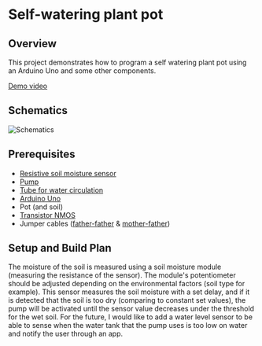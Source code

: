 # Self-watering plant pot
## Overview

This project demonstrates how to program a self watering plant pot using an Arduino Uno and some other components.

[Demo video](https://youtu.be/waJ72Oba2cE)

## Schematics
![Schematics](https://cdn.discordapp.com/attachments/919881028796022815/1229452084231802990/image.png?ex=662fbb7a&is=661d467a&hm=02e285ed95d764a0a3462c62fa1eb047778615f96f6232c2cf2bf16fd23db9e6& "Schematics")


## Prerequisites

 - [Resistive soil moisture sensor](https://cleste.ro/modul-cu-senzor-umiditate-sol.html)
 - [Pump](https://cleste.ro/pompa-de-apa-3-6v.html)
 - [Tube for water circulation](https://cleste.ro/furtun-lung-de-apa-de-05m.html)
 - [Arduino Uno](https://cleste.ro/arduino-uno-r3-atmega328p.html)
 - Pot (and soil)
 - [Transistor NMOS](https://cleste.ro/transistor-irf-3205-pbf.html)
 - Jumper cables ([father-father](https://cleste.ro/65-fire-jumper.html) & [mother-father](https://cleste.ro/10-x-fire-dupont-mama-tata-10cm.html))

## Setup and Build Plan
The moisture of the soil is measured using a soil moisture module (measuring the resistance of the sensor). The module's potentiometer should be adjusted depending on the environmental factors (soil type for example). This sensor measures the soil moisture with a set delay, and if it is detected that the soil is too dry (comparing to constant set values), the pump will be activated until the sensor value decreases under the threshold for the wet soil.
For the future, I would like to add a water level sensor to be able to sense when the water tank that the pump uses is too low on water and notify the user through an app.
